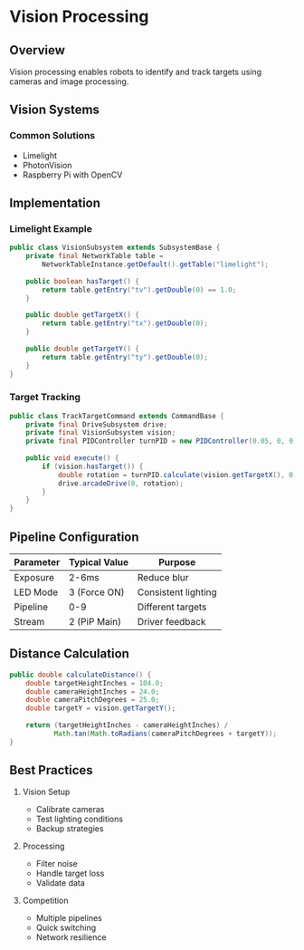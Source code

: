 # Vision Processing

## Overview
Vision processing enables robots to identify and track targets using cameras and image processing.

## Vision Systems

### Common Solutions
- Limelight
- PhotonVision
- Raspberry Pi with OpenCV

## Implementation

### Limelight Example
```java
public class VisionSubsystem extends SubsystemBase {
    private final NetworkTable table = 
        NetworkTableInstance.getDefault().getTable("limelight");
    
    public boolean hasTarget() {
        return table.getEntry("tv").getDouble(0) == 1.0;
    }
    
    public double getTargetX() {
        return table.getEntry("tx").getDouble(0);
    }
    
    public double getTargetY() {
        return table.getEntry("ty").getDouble(0);
    }
}
```

### Target Tracking
```java
public class TrackTargetCommand extends CommandBase {
    private final DriveSubsystem drive;
    private final VisionSubsystem vision;
    private final PIDController turnPID = new PIDController(0.05, 0, 0);
    
    public void execute() {
        if (vision.hasTarget()) {
            double rotation = turnPID.calculate(vision.getTargetX(), 0);
            drive.arcadeDrive(0, rotation);
        }
    }
}
```

## Pipeline Configuration

| Parameter | Typical Value | Purpose |
|-----------|---------------|---------|
| Exposure | 2-6ms | Reduce blur |
| LED Mode | 3 (Force ON) | Consistent lighting |
| Pipeline | 0-9 | Different targets |
| Stream | 2 (PiP Main) | Driver feedback |

## Distance Calculation
```java
public double calculateDistance() {
    double targetHeightInches = 104.0;
    double cameraHeightInches = 24.0;
    double cameraPitchDegrees = 25.0;
    double targetY = vision.getTargetY();
    
    return (targetHeightInches - cameraHeightInches) /
           Math.tan(Math.toRadians(cameraPitchDegrees + targetY));
}
```

## Best Practices

1. Vision Setup
   - Calibrate cameras
   - Test lighting conditions
   - Backup strategies

2. Processing
   - Filter noise
   - Handle target loss
   - Validate data

3. Competition
   - Multiple pipelines
   - Quick switching
   - Network resilience

